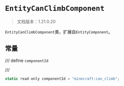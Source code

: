 # `EntityCanClimbComponent`

> 文档版本：1.21.0.20

`EntityCanClimbComponent`类，扩展自`EntityComponent`。

## 常量

/// define
`componentId`


///

```js
static read-only componentId = "minecraft:can_climb";
```

